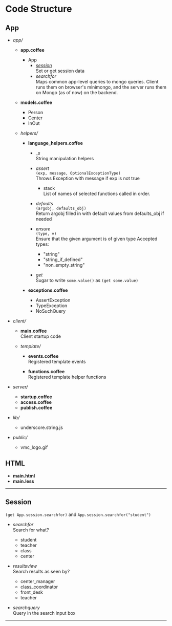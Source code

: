 Code Structure
==============

## App

* _app/_
  * __app.coffee__  
    * App
      - _[session]_  
        Set or get session data
      - _searchfor_  
        Maps common app-level queries to mongo queries.
        Client runs them on browser's minimongo, and the server runs
        them on Mongo (as of now) on the backend.

  * __models.coffee__  
    - Person
    - Center
    - InOut

  * _helpers/_

    * __language_helpers.coffee__

      * __s_  
        String manipulation helpers

      * _assert_  
        `(exp, message, OptionalExceptionType)`  
        Throws Exception with message if exp is not true
        - stack  
          List of names of selected functions called in order.

      * _defaults_  
        `(argobj, defaults_obj)`  
        Return argobj filled in with default values from defaults_obj if needed

      * _ensure_  
        `(type, v)`  
        Ensure that the given argument is of given type
        Accepted types:
        - "string"
        - "string_if_defined"
        - "non_empty_string"

      * _get_  
        Sugar to write `some.value()` as `(get some.value)`

    * __exceptions.coffee__
      - AssertException
      - TypeException  
      - NoSuchQuery


* _client/_

  * __main.coffee__  
    Client startup code

  * _template/_

    * __events.coffee__  
      Registered template events

    * __functions.coffee__  
      Registered template helper functions

* _server/_
  * __startup.coffee__
  * __access.coffee__
  * __publish.coffee__

* _lib/_
  - underscore.string.js

* _public/_
  - vmc_logo.gif

## HTML

* __main.html__  
* __main.less__  

* * *

## Session

`(get App.session.searchfor)` and `App.session.searchfor("student")`

* _searchfor_  
  Search for what?
  - student
  - teacher
  - class
  - center

* _resultsview_  
  Search results as seen by?
  - center_manager
  - class_coordinator
  - front_desk
  - teacher

* _searchquery_  
  Query in the search input box


* * *
[app]: #app "App Code"
[models]: #models "Models Code"
[exceptions]: #exceptions "Exceptions Code"
[helpers]: #helpers "Helpers Code"
[db]: #mongo "Mongo API"
[session]: #session "Session Variables"

